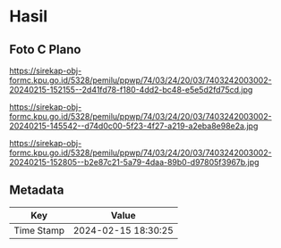 # Hasil

## Foto C Plano

https://sirekap-obj-formc.kpu.go.id/5328/pemilu/ppwp/74/03/24/20/03/7403242003002-20240215-152155--2d41fd78-f180-4dd2-bc48-e5e5d2fd75cd.jpg

https://sirekap-obj-formc.kpu.go.id/5328/pemilu/ppwp/74/03/24/20/03/7403242003002-20240215-145542--d74d0c00-5f23-4f27-a219-a2eba8e98e2a.jpg

https://sirekap-obj-formc.kpu.go.id/5328/pemilu/ppwp/74/03/24/20/03/7403242003002-20240215-152805--b2e87c21-5a79-4daa-89b0-d97805f3967b.jpg


## Metadata

| Key        | Value               |
| ---------- | ------------------- |
| Time Stamp | 2024-02-15 18:30:25 |



